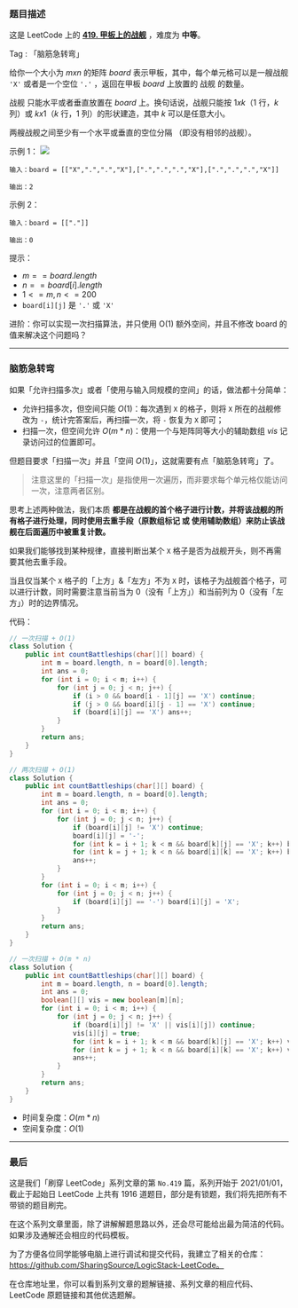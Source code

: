 ### 题目描述

这是 LeetCode 上的 **[419. 甲板上的战舰](https://leetcode-cn.com/problems/battleships-in-a-board/solution/gong-shui-san-xie-ji-chong-sao-miao-xian-trmc/)** ，难度为 **中等**。

Tag : 「脑筋急转弯」



给你一个大小为 $m x n$ 的矩阵 $board$ 表示甲板，其中，每个单元格可以是一艘战舰 `'X'` 或者是一个空位 `'.'` ，返回在甲板 $board$ 上放置的 战舰 的数量。

战舰 只能水平或者垂直放置在 $board$ 上。换句话说，战舰只能按 $1 x k$（$1$ 行，$k$ 列）或 $k x 1$（$k$ 行，$1$ 列）的形状建造，其中 $k$ 可以是任意大小。

两艘战舰之间至少有一个水平或垂直的空位分隔 （即没有相邻的战舰）。

示例 1：
![](https://assets.leetcode.com/uploads/2021/04/10/battelship-grid.jpg)
```
输入：board = [["X",".",".","X"],[".",".",".","X"],[".",".",".","X"]]

输出：2
```
示例 2：
```
输入：board = [["."]]

输出：0
```

提示：
* $m == board.length$
* $n == board[i].length$
* $1 <= m, n <= 200$
* `board[i][j]` 是 `'.'` 或 `'X'`


进阶：你可以实现一次扫描算法，并只使用 O(1) 额外空间，并且不修改 board 的值来解决这个问题吗？

---

### 脑筋急转弯

如果「允许扫描多次」或者「使用与输入同规模的空间」的话，做法都十分简单：

* 允许扫描多次，但空间只能 $O(1)$：每次遇到 `X` 的格子，则将 `X` 所在的战舰修改为 `-`，统计完答案后，再扫描一次，将 `-` 恢复为 `X` 即可；
* 扫描一次，但空间允许 $O(m * n)$：使用一个与矩阵同等大小的辅助数组 $vis$ 记录访问过的位置即可。

但题目要求「扫描一次」并且「空间 $O(1)$」，这就需要有点「脑筋急转弯」了。

> 注意这里的「扫描一次」是指使用一次遍历，而非要求每个单元格仅能访问一次，注意两者区别。

思考上述两种做法，我们本质 **都是在战舰的首个格子进行计数，并将该战舰的所有格子进行处理，同时使用去重手段（原数组标记 或 使用辅助数组）来防止该战舰在后面遍历中被重复计数。**

如果我们能够找到某种规律，直接判断出某个 `X` 格子是否为战舰开头，则不再需要其他去重手段。

当且仅当某个 `X` 格子的「上方」&「左方」不为 `X` 时，该格子为战舰首个格子，可以进行计数，同时需要注意当前当为 $0$（没有「上方」）和当前列为 $0$（没有「左方」）时的边界情况。

代码：
```Java
// 一次扫描 + O(1)
class Solution {
    public int countBattleships(char[][] board) {
        int m = board.length, n = board[0].length;
        int ans = 0;
        for (int i = 0; i < m; i++) {
            for (int j = 0; j < n; j++) {
                if (i > 0 && board[i - 1][j] == 'X') continue;
                if (j > 0 && board[i][j - 1] == 'X') continue;
                if (board[i][j] == 'X') ans++;
            }
        }
        return ans;
    }
}
```


```Java
// 两次扫描 + O(1)
class Solution {
    public int countBattleships(char[][] board) {
        int m = board.length, n = board[0].length;
        int ans = 0;
        for (int i = 0; i < m; i++) {
            for (int j = 0; j < n; j++) {
                if (board[i][j] != 'X') continue;
                board[i][j] = '-';
                for (int k = i + 1; k < m && board[k][j] == 'X'; k++) board[k][j] = '-';
                for (int k = j + 1; k < n && board[i][k] == 'X'; k++) board[i][k] = '-';
                ans++;
            }
        }
        for (int i = 0; i < m; i++) {
            for (int j = 0; j < n; j++) {
                if (board[i][j] == '-') board[i][j] = 'X';
            }
        }
        return ans;
    }
}
```


```Java
// 一次扫描 + O(m * n)
class Solution {
    public int countBattleships(char[][] board) {
        int m = board.length, n = board[0].length;
        int ans = 0;
        boolean[][] vis = new boolean[m][n];
        for (int i = 0; i < m; i++) {
            for (int j = 0; j < n; j++) {
                if (board[i][j] != 'X' || vis[i][j]) continue;
                vis[i][j] = true;
                for (int k = i + 1; k < m && board[k][j] == 'X'; k++) vis[k][j] = true;
                for (int k = j + 1; k < n && board[i][k] == 'X'; k++) vis[i][k] = true;
                ans++;
            }
        }
        return ans;
    }
}
```
* 时间复杂度：$O(m * n)$
* 空间复杂度：$O(1)$

---

### 最后

这是我们「刷穿 LeetCode」系列文章的第 `No.419` 篇，系列开始于 2021/01/01，截止于起始日 LeetCode 上共有 1916 道题目，部分是有锁题，我们将先把所有不带锁的题目刷完。

在这个系列文章里面，除了讲解解题思路以外，还会尽可能给出最为简洁的代码。如果涉及通解还会相应的代码模板。

为了方便各位同学能够电脑上进行调试和提交代码，我建立了相关的仓库：https://github.com/SharingSource/LogicStack-LeetCode。

在仓库地址里，你可以看到系列文章的题解链接、系列文章的相应代码、LeetCode 原题链接和其他优选题解。

